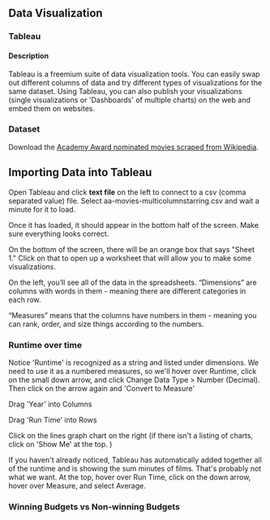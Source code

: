 ## Data Visualization

### Tableau
#### Description
Tableau is a freemium suite of data visualization tools. You can easily swap out different columns of data and try different types of visualizations for the same dataset. Using Tableau, you can also publish your visualizations (single visualizations or 'Dashboards' of multiple charts) on the web and embed them on websites.

### Dataset
Download the [Academy Award nominated movies scraped from Wikipedia](https://github.com/dmics/dataviz/blob/master/aa-movies-multicolumnstarring.csv).


## Importing Data into Tableau
Open Tableau and click **text file** on the left to connect to a csv (comma separated value) file. Select aa-movies-multicolumnstarring.csv and wait a minute for it to load.

Once it has loaded, it should appear in the bottom half of the screen. Make sure everything looks correct.

On the bottom of the screen, there will be an orange box that says "Sheet 1." Click on that to open up a worksheet that will allow you to make some visualizations.

On the left, you’ll see all of the data in the spreadsheets. “Dimensions” are columns with words in them - meaning there are different categories in each row.

“Measures” means that the columns have numbers in them - meaning you can rank, order, and size things according to the numbers.

### Runtime over time
Notice 'Runtime' is recognized as a string and listed under dimensions. We need to use it as a numbered measures, so we'll hover over Runtime, click on the small down arrow, and click Change Data Type > Number (Decimal). Then click on the arrow again and 'Convert to Measure'

Drag 'Year' into Columns

Drag 'Run Time' into Rows

Click on the lines graph chart on the right (if there isn't a listing of charts, click on 'Show Me' at the top. )

If you haven't already noticed, Tableau has automatically added together all of the runtime and is showing the sum minutes of films. That's probably not what we want. At the top, hover over Run Time, click on the down arrow, hover over Measure, and select Average.

### Winning Budgets vs Non-winning Budgets
